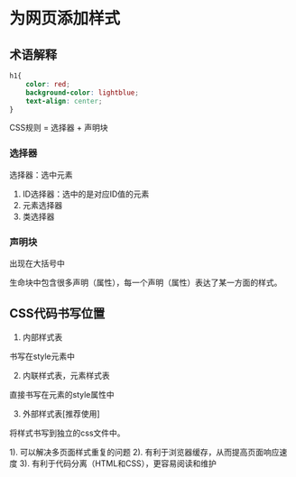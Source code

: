 # 为网页添加样式

## 术语解释

```css
h1{
    color: red;
    background-color: lightblue;
    text-align: center;
}
```

CSS规则 = 选择器 + 声明块

### 选择器

选择器：选中元素

1. ID选择器：选中的是对应ID值的元素
2. 元素选择器
3. 类选择器

### 声明块

出现在大括号中

生命块中包含很多声明（属性），每一个声明（属性）表达了某一方面的样式。

## CSS代码书写位置

1. 内部样式表

书写在style元素中

2. 内联样式表，元素样式表

直接书写在元素的style属性中

3. 外部样式表[推荐使用]

将样式书写到独立的css文件中。

1). 可以解决多页面样式重复的问题
2). 有利于浏览器缓存，从而提高页面响应速度
3). 有利于代码分离（HTML和CSS），更容易阅读和维护